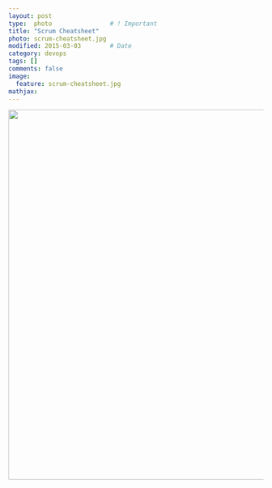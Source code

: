 ```yaml
---
layout: post
type:  photo                # ! Important
title: "Scrum Cheatsheet"
photo: scrum-cheatsheet.jpg
modified: 2015-03-03        # Date
category: devops
tags: []
comments: false
image: 
  feature: scrum-cheatsheet.jpg
mathjax:
---
```

<img width="730" src="/images/scrum-cheatsheet.jpg">
